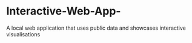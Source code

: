 # Interactive-Web-App-
A local web application that uses public data and showcases interactive visualisations
